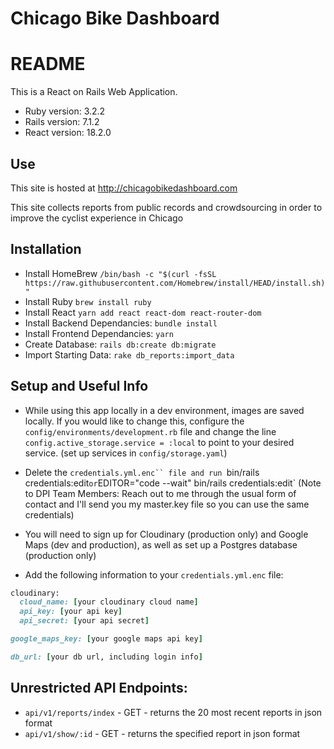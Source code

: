 <!-- Usually better to just have app name as title -->
# Chicago Bike Dashboard
# README

This is a React on Rails Web Application.

* Ruby version: 3.2.2
* Rails version: 7.1.2
* React version: 18.2.0

## Use
This site is hosted at http://chicagobikedashboard.com

This site collects reports from public records and crowdsourcing in order to improve the cyclist experience in Chicago

## Installation

* Install HomeBrew `/bin/bash -c "$(curl -fsSL https://raw.githubusercontent.com/Homebrew/install/HEAD/install.sh)"`
* Install Ruby `brew install ruby`
* Install React `yarn add react react-dom react-router-dom`
* Install Backend Dependancies: `bundle install`
* Install Frontend Dependancies: `yarn`
* Create Database: `rails db:create db:migrate`
* Import Starting Data: `rake db_reports:import_data`

<!-- Needed quite a bit more to get running on my machine -->
<!-- I suggest adding a start script so you can just run `yarn start` to start frontend -->

## Setup and Useful Info

* While using this app locally in a dev environment, images are saved locally.  If you would like to change this, configure the `config/environments/development.rb` file and change the line `config.active_storage.service = :local` to point to your desired service.  (set up services in `config/storage.yaml`) 

<!-- You don't want to do this each time. Credentials should be reset once, tracked in git and shared (keep the key to yourself) -->
* Delete the `credentials.yml.enc`` file and run `bin/rails credentials:edit` or `EDITOR="code --wait" bin/rails credentials:edit`  (Note to DPI Team Members: Reach out to me through the usual form of contact and I'll send you my master.key file so you can use the same credentials)

* You will need to sign up for Cloudinary (production only) and Google Maps (dev and production), as well as set up a Postgres database (production only)

* Add the following information to your `credentials.yml.enc` file:

```ruby
cloudinary:
  cloud_name: [your cloudinary cloud name]
  api_key: [your api key]
  api_secret: [your api secret]

google_maps_key: [your google maps api key]

db_url: [your db url, including login info]
```

## Unrestricted API Endpoints:
* `api/v1/reports/index` - GET - returns the 20 most recent reports in json format
* `api/v1/show/:id` - GET - returns the specified report in json format
